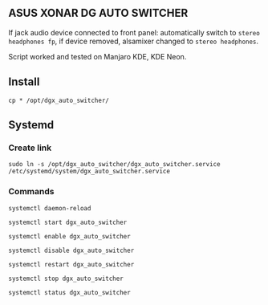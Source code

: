 ## ASUS XONAR DG AUTO SWITCHER

If jack audio device connected to front panel: automatically switch to `stereo headphones fp`, if device removed, alsamixer changed to `stereo headphones`.
 
Script worked and tested on Manjaro KDE, KDE Neon.

## Install
`cp * /opt/dgx_auto_switcher/`

## Systemd
### Create link
`sudo ln -s /opt/dgx_auto_switcher/dgx_auto_switcher.service /etc/systemd/system/dgx_auto_switcher.service`
### Commands
`systemctl daemon-reload`
 
`systemctl start dgx_auto_switcher` 

`systemctl enable dgx_auto_switcher` 

`systemctl disable dgx_auto_switcher` 

`systemctl restart dgx_auto_switcher` 

`systemctl stop dgx_auto_switcher` 

`systemctl status dgx_auto_switcher` 
